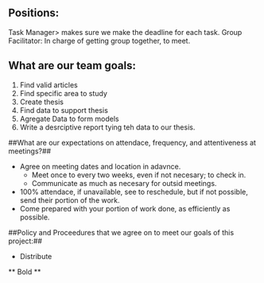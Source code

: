 ## Positions: ##
Task Manager> makes sure we make the deadline for each task.
Group Facilitator: In charge of getting group together, to meet.

## What are our team goals: ##
  1. Find valid articles
  2. Find specific area to study
  3. Create thesis
  4. Find data to support thesis
  5. Agregate Data to form models
  6. Write a desrciptive report tying teh data to our thesis.

##What are our expectations on attendace, frequency, and attentiveness at meetings?##
  - Agree on meeting dates and location in adavnce.
    - Meet once to every two weeks, even if not necesary; to check in.
    - Communicate as much as necesary for outsid meetings. 
  - 100% attendace, if unavailable, see to reschedule, but if not possible, send their portion of the work.
  - Come prepared with your portion of work done, as efficiently as possible.
 
##Policy and Proceedures that we agree on to meet our goals of this project:##
  - Distribute 

** Bold **
